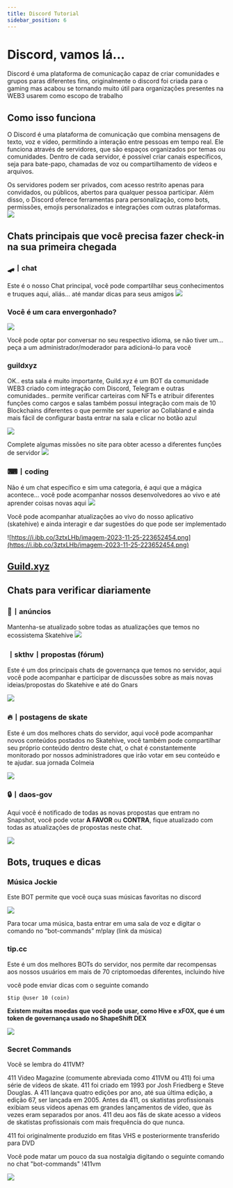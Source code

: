 ```yaml
---
title: Discord Tutorial
sidebar_position: 6
---
```


# Discord, vamos lá... 
Discord é uma plataforma de comunicação capaz de criar comunidades e grupos paras diferentes fins, originalmente o discord foi criada para o gaming mas acabou se tornando muito útil para organizações presentes na WEB3 usarem como escopo de trabalho

## Como isso funciona 
O Discord é uma plataforma de comunicação que combina mensagens de texto, voz e vídeo, permitindo a interação entre pessoas em tempo real. Ele funciona através de servidores, que são espaços organizados por temas ou comunidades. Dentro de cada servidor, é possível criar canais específicos, seja para bate-papo, chamadas de voz ou compartilhamento de vídeos e arquivos.

Os servidores podem ser privados, com acesso restrito apenas para convidados, ou públicos, abertos para qualquer pessoa participar. Além disso, o Discord oferece ferramentas para personalização, como bots, permissões, emojis personalizados e integrações com outras plataformas.
![](https://i.ibb.co/Kmw10pC/imagem-2023-11-25-221718290.png)

## Chats principais que você precisa fazer check-in na sua primeira chegada

### 🛹丨chat

Este é o nosso Chat principal, você pode compartilhar seus conhecimentos e truques aqui, aliás... até mandar dicas para seus amigos
![](https://i.ibb.co/z8tB9j2/imagem-2023-11-25-222919058.png)


### Você é um cara envergonhado?

![](https://i.ibb.co/GFsdM2c/imagem-2023-11-25-232705978.png)

Você pode optar por conversar no seu respectivo idioma, se não tiver um... peça a um administrador/moderador para adicioná-lo para você

### guildxyz 

OK.. esta sala é muito importante, Guild.xyz é um BOT da comunidade WEB3 criado com integração com Discord, Telegram e outras comunidades.. permite verificar carteiras com NFTs e atribuir diferentes funções como cargos e salas também possui integração com mais de 10 Blockchains diferentes o que permite ser superior ao Collabland e ainda mais fácil de configurar basta entrar na sala e clicar no botão azul

![](https://i.ibb.co/42NnzMd/imagem-2023-11-25-224820010.png)

Complete algumas missões no site para obter acesso a diferentes funções de servidor
![](https://i.ibb.co/rsc6FSk/imagem-2023-11-25-225052029.png)

### ⌨丨coding
Não é um chat específico e sim uma categoria, é aqui que a mágica acontece... você pode acompanhar nossos desenvolvedores ao vivo e até aprender coisas novas aqui
![](https://i.ibb.co/Hgpjwkj/imagem-2023-11-25-223520386.png)

Você pode acompanhar atualizações ao vivo do nosso aplicativo (skatehive) e ainda interagir e dar sugestões do que pode ser implementado

![https://i.ibb.co/3ztxLHb/imagem-2023-11-25-223652454.png](https://i.ibb.co/3ztxLHb/imagem-2023-11-25-223652454.png)


## [Guild.xyz](https://guild.xyz/skatehive)
## Chats para verificar diariamente 
### 📢丨anúncios
Mantenha-se atualizado sobre todas as atualizações que temos no ecossistema Skatehive
![](https://i.ibb.co/5Y99ZZJ/imagem-2023-11-25-225554435.png)

###   丨skthv丨propostas (fórum)

Este é um dos principais chats de governança que temos no servidor, aqui você pode acompanhar e participar de discussões sobre as mais novas ideias/propostas do Skatehive e até do Gnars

![](https://i.ibb.co/FHys3rZ/imagem-2023-11-25-225821464.png)

### 🔥丨postagens de skate

Este é um dos melhores chats do servidor, aqui você pode acompanhar novos conteúdos postados no Skatehive, você também pode compartilhar seu próprio conteúdo dentro deste chat, o chat é constantemente monitorado por nossos administradores que irão votar em seu conteúdo e te ajudar. sua jornada Colmeia

![](https://i.ibb.co/qd12PK1/imagem-2023-11-25-230156776.png)

### 🔒丨daos-gov

Aqui você é notificado de todas as novas propostas que entram no Snapshot, você pode votar **A FAVOR** ou **CONTRA**, fique atualizado com todas as atualizações de propostas neste chat.

![](https://i.ibb.co/VHqhjyH/imagem-2023-11-25-230404565.png)

## Bots, truques e dicas

### Música Jockie

Este BOT permite que você ouça suas músicas favoritas no discord

![](https://i.ibb.co/BPzQZ8d/imagem-2023-11-25-230819681.png)

Para tocar uma música, basta entrar em uma sala de voz e digitar o comando no “bot-commands” m!play (link da música)

### tip.cc

Este é um dos melhores BOTs do servidor, nos permite dar recompensas aos nossos usuários em mais de 70 criptomoedas diferentes, incluindo hive

você pode enviar dicas com o seguinte comando

```$tip @user 10 (coin)```

**Existem muitas moedas que você pode usar, como Hive e xFOX, que é um token de governança usado no ShapeShift DEX**

![](https://i.ibb.co/NTSnsLc/imagem-2023-11-25-231444533.png)

### Secret Commands 

Você se lembra do 411VM?

411 Video Magazine (comumente abreviada como 411VM ou 411) foi uma série de vídeos de skate. 411 foi criado em 1993 por Josh Friedberg e Steve Douglas. A 411 lançava quatro edições por ano, até sua última edição, a edição 67, ser lançada em 2005. Antes da 411, os skatistas profissionais exibiam seus vídeos apenas em grandes lançamentos de vídeo, que às vezes eram separados por anos. 411 deu aos fãs de skate acesso a vídeos de skatistas profissionais com mais frequência do que nunca.

411 foi originalmente produzido em fitas VHS e posteriormente transferido para DVD

Você pode matar um pouco da sua nostalgia digitando o seguinte comando no chat "bot-commands"
!411vm


![](https://i.ibb.co/dKk7G70/imagem-2023-11-25-233029667.png) 

